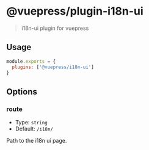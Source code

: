 # @vuepress/plugin-i18n-ui

> i18n-ui plugin for vuepress

## Usage

```javascript
module.exports = {
  plugins: ['@vuepress/i18n-ui'] 
}
```

## Options

### route

- Type: `string`
- Default: `/i18n/`

Path to the i18n ui page.
